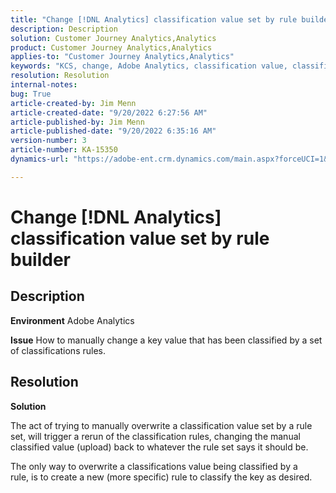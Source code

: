 ```yaml
---
title: "Change [!DNL Analytics] classification value set by rule builder"
description: Description
solution: Customer Journey Analytics,Analytics
product: Customer Journey Analytics,Analytics
applies-to: "Customer Journey Analytics,Analytics"
keywords: "KCS, change, Adobe Analytics, classification value, classification rule builder, manual classification file upload"
resolution: Resolution
internal-notes: 
bug: True
article-created-by: Jim Menn
article-created-date: "9/20/2022 6:27:56 AM"
article-published-by: Jim Menn
article-published-date: "9/20/2022 6:35:16 AM"
version-number: 3
article-number: KA-15350
dynamics-url: "https://adobe-ent.crm.dynamics.com/main.aspx?forceUCI=1&pagetype=entityrecord&etn=knowledgearticle&id=9752335a-ad38-ed11-9db1-0022480866ad"

---
```

# Change [!DNL Analytics] classification value set by rule builder

## Description


<b>Environment</b>
 Adobe Analytics

<b>Issue</b>
 How to manually change a key value that has been classified by a set of classifications rules.


## Resolution


<b>Solution</b>

The act of trying to manually overwrite a classification value set by a rule set, will trigger a rerun of the classification rules, changing the manual classified value (upload) back to whatever the rule set says it should be.

The only way to overwrite a classifications value being classified by a rule, is to create a new (more specific) rule to classify the key as desired.
